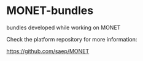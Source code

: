 # MONET-bundles

bundles developed while working on MONET

Check the platform repository for more information:

https://github.com/saep/MONET
